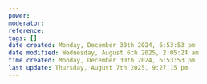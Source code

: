 ```yaml
---
power: 
moderator:
reference:
tags: []
date created: Monday, December 30th 2024, 6:53:53 pm
date modified: Wednesday, August 6th 2025, 2:05:24 am
time created: Monday, December 30th 2024, 6:53:53 pm
last update: Thursday, August 7th 2025, 9:27:15 pm
---
```

